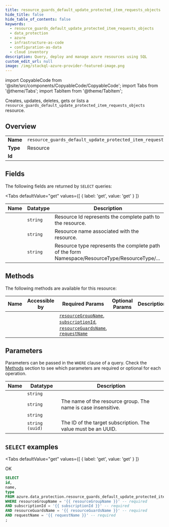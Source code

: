 ```yaml
--- 
title: resource_guards_default_update_protected_item_requests_objects
hide_title: false
hide_table_of_contents: false
keywords:
  - resource_guards_default_update_protected_item_requests_objects
  - data_protection
  - azure
  - infrastructure-as-code
  - configuration-as-data
  - cloud inventory
description: Query, deploy and manage azure resources using SQL
custom_edit_url: null
image: /img/stackql-azure-provider-featured-image.png
---
```


import CopyableCode from '@site/src/components/CopyableCode/CopyableCode';
import Tabs from '@theme/Tabs';
import TabItem from '@theme/TabItem';

Creates, updates, deletes, gets or lists a <code>resource_guards_default_update_protected_item_requests_objects</code> resource.

## Overview
<table><tbody>
<tr><td><b>Name</b></td><td><code>resource_guards_default_update_protected_item_requests_objects</code></td></tr>
<tr><td><b>Type</b></td><td>Resource</td></tr>
<tr><td><b>Id</b></td><td><CopyableCode code="azure.data_protection.resource_guards_default_update_protected_item_requests_objects" /></td></tr>
</tbody></table>

## Fields

The following fields are returned by `SELECT` queries:

<Tabs
    defaultValue="get"
    values={[
        { label: 'get', value: 'get' }
    ]}
>
<TabItem value="get">

<table>
<thead>
    <tr>
    <th>Name</th>
    <th>Datatype</th>
    <th>Description</th>
    </tr>
</thead>
<tbody>
<tr>
    <td><CopyableCode code="id" /></td>
    <td><code>string</code></td>
    <td>Resource Id represents the complete path to the resource.</td>
</tr>
<tr>
    <td><CopyableCode code="name" /></td>
    <td><code>string</code></td>
    <td>Resource name associated with the resource.</td>
</tr>
<tr>
    <td><CopyableCode code="type" /></td>
    <td><code>string</code></td>
    <td>Resource type represents the complete path of the form Namespace/ResourceType/ResourceType/...</td>
</tr>
</tbody>
</table>
</TabItem>
</Tabs>

## Methods

The following methods are available for this resource:

<table>
<thead>
    <tr>
    <th>Name</th>
    <th>Accessible by</th>
    <th>Required Params</th>
    <th>Optional Params</th>
    <th>Description</th>
    </tr>
</thead>
<tbody>
<tr>
    <td><a href="#get"><CopyableCode code="get" /></a></td>
    <td><CopyableCode code="select" /></td>
    <td><a href="#parameter-resourceGroupName"><code>resourceGroupName</code></a>, <a href="#parameter-subscriptionId"><code>subscriptionId</code></a>, <a href="#parameter-resourceGuardsName"><code>resourceGuardsName</code></a>, <a href="#parameter-requestName"><code>requestName</code></a></td>
    <td></td>
    <td></td>
</tr>
</tbody>
</table>

## Parameters

Parameters can be passed in the `WHERE` clause of a query. Check the [Methods](#methods) section to see which parameters are required or optional for each operation.

<table>
<thead>
    <tr>
    <th>Name</th>
    <th>Datatype</th>
    <th>Description</th>
    </tr>
</thead>
<tbody>
<tr id="parameter-requestName">
    <td><CopyableCode code="requestName" /></td>
    <td><code>string</code></td>
    <td></td>
</tr>
<tr id="parameter-resourceGroupName">
    <td><CopyableCode code="resourceGroupName" /></td>
    <td><code>string</code></td>
    <td>The name of the resource group. The name is case insensitive.</td>
</tr>
<tr id="parameter-resourceGuardsName">
    <td><CopyableCode code="resourceGuardsName" /></td>
    <td><code>string</code></td>
    <td></td>
</tr>
<tr id="parameter-subscriptionId">
    <td><CopyableCode code="subscriptionId" /></td>
    <td><code>string (uuid)</code></td>
    <td>The ID of the target subscription. The value must be an UUID.</td>
</tr>
</tbody>
</table>

## `SELECT` examples

<Tabs
    defaultValue="get"
    values={[
        { label: 'get', value: 'get' }
    ]}
>
<TabItem value="get">

OK

```sql
SELECT
id,
name,
type
FROM azure.data_protection.resource_guards_default_update_protected_item_requests_objects
WHERE resourceGroupName = '{{ resourceGroupName }}' -- required
AND subscriptionId = '{{ subscriptionId }}' -- required
AND resourceGuardsName = '{{ resourceGuardsName }}' -- required
AND requestName = '{{ requestName }}' -- required
;
```
</TabItem>
</Tabs>
